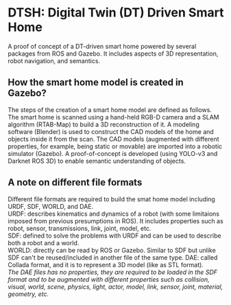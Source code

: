 # DTSH: Digital Twin (DT) Driven Smart Home

A proof of concept of a DT-driven smart home powered by several packages from ROS and Gazebo. It includes aspects of 3D representation, robot navigation, and semantics.

## How the smart home model is created in Gazebo?
The steps of the creation of a smart home model are defined as follows. 
The smart home is scanned using a hand-held RGB-D camera and a SLAM algorithm (RTAB-Map) to build a 3D reconstruction of it. 
A modeling software (Blender) is used to construct the CAD models of the home and objects inside it from the scan. The CAD models (augmented with different properties, for example, being static or movable) are imported into a robotic simulator (Gazebo). <!-- A TurtleBot model in URDF format is spawn into the simulator. --> A proof-of-concept is developed (using YOLO-v3 and Darknet ROS 3D) to enable semantic understanding of objects. 

## A note on different file formats
Different file formats are required to build the smat home model including URDF, SDF, WORLD, and DAE.  
URDF: describes kinematics and dynamics of a robot (with some limitaions imposed from previous presumptions in ROS). It includes properties such as robot, sensor, transmissions, link, joint, model, etc.  
SDF: defined to solve the problems with URDF and can be used to describe both a robot and a world.  
WORLD: directly can be read by ROS or Gazebo. Similar to SDF but unlike SDF can't be reused/included in another file of the same type.
DAE: called Collada format, and it is to represent a 3D model (like as STL format).  
*The DAE files has no properties, they are required to be loaded in the SDF format and to be augmented with different properties such as collision, visual, world, scene, physics, light, actor, model, link, sensor, joint, material, geometry, etc.*

